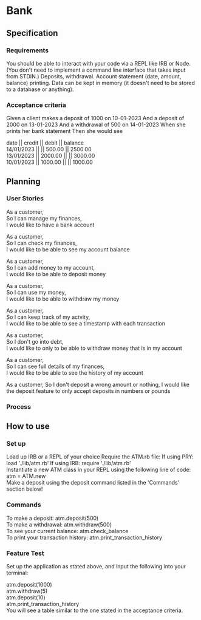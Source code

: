 # Bank

## Specification

### Requirements
You should be able to interact with your code via a REPL like IRB or Node. (You don't need to implement a command line interface that takes input from STDIN.)
Deposits, withdrawal.
Account statement (date, amount, balance) printing.
Data can be kept in memory (it doesn't need to be stored to a database or anything).

### Acceptance criteria
Given a client makes a deposit of 1000 on 10-01-2023
And a deposit of 2000 on 13-01-2023
And a withdrawal of 500 on 14-01-2023
When she prints her bank statement
Then she would see

date || credit || debit || balance  
14/01/2023 || || 500.00 || 2500.00  
13/01/2023 || 2000.00 || || 3000.00  
10/01/2023 || 1000.00 || || 1000.00

## Planning

### User Stories

As a customer,  
So I can manage my finances,  
I would like to have a bank account

As a customer,  
So I can check my finances,   
I would like to be able to see my account balance

As a customer,  
So I can add money to my account,  
I would like to be able to deposit money

As a customer,  
So I can use my money,  
I would like to be able to withdraw my money

As a customer,  
So I can keep track of my actvity,  
I would like to be able to see a timestamp with each transaction

As a customer,  
So I don't go into debt,  
I would like to only to be able to withdraw money that is in my account

As a customer,  
So I can see full details of my finances,  
I would like to be able to see the history of my account

As a customer,
So I don't deposit a wrong amount or nothing,
I would like the deposit feature to only accept deposits in numbers or pounds

### Process

## How to use
### Set up
Load up IRB or a REPL of your choice
Require the ATM.rb file: If using PRY: load './lib/atm.rb' If using IRB: require './lib/atm.rb'  
Instantiate a new ATM class in your REPL using the following line of code: atm = ATM.new  
Make a deposit using the deposit command listed in the 'Commands' section below!
### Commands
To make a deposit: atm.deposit(500)  
To make a withdrawal: atm.withdraw(500)  
To see your current balance: atm.check_balance  
To print your transaction history: atm.print_transaction_history
### Feature Test
Set up the application as stated above, and input the following into your terminal:

atm.deposit(1000)  
atm.withdraw(5)  
atm.deposit(10)  
atm.print_transaction_history  
You will see a table similar to the one stated in the acceptance criteria.
